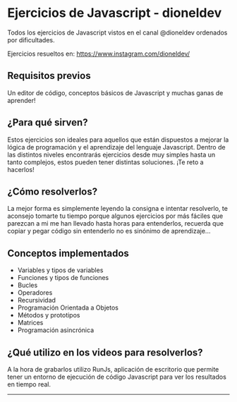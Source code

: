 # Ejercicios de Javascript - dioneldev
Todos los ejercicios de Javascript vistos en el canal @dioneldev ordenados por dificultades.

Ejercicios resueltos en: https://www.instagram.com/dioneldev/

## Requisitos previos
Un editor de código, conceptos básicos de Javascript y muchas ganas de aprender!

## ¿Para qué sirven?
Estos ejercicios son ideales para aquellos que están dispuestos a mejorar la lógica de programación y el aprendizaje del lenguaje Javascript. Dentro de las distintos niveles encontrarás ejercicios desde muy simples hasta un tanto complejos, estos pueden tener distintas soluciones. ¡Te reto a hacerlos!

## ¿Cómo resolverlos?
La mejor forma es simplemente leyendo la consigna e intentar resolverlo, te aconsejo tomarte tu tiempo porque algunos ejercicios por más fáciles que parezcan a mi me han llevado hasta horas para entenderlos, recuerda que copiar y pegar código sin entenderlo no es sinónimo de aprendizaje...

## Conceptos implementados
- Variables y tipos de variables
- Funciones y tipos de funciones
- Bucles
- Operadores
- Recursividad
- Programación Orientada a Objetos
- Métodos y prototipos
- Matrices
- Programación asincrónica

## ¿Qué utilizo en los videos para resolverlos?
A la hora de grabarlos utilizo RunJs, aplicación de escritorio que permite tener un entorno de ejecución de código Javascript para ver los resultados en tiempo real.

----------------------------------------------------------------------------------------------

